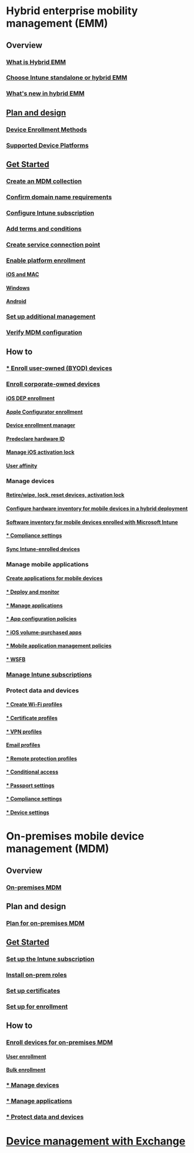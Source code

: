 #  Hybrid enterprise mobility management (EMM)
## Overview
### [What is Hybrid EMM](understand/hybrid-mobile-device-management.md)
### [Choose Intune standalone or hybrid EMM](understand/choose-between-standalone-intune-and-hybrid-mobile-device-management.md)
### [What's new in hybrid EMM](understand/whats-new-in-hybrid-mobile-device-management.md)

## [Plan and design](plan-design/plan-hybrid-mobile-device-management.md)
### [Device Enrollment Methods](plan-design/device-enrollment-methods.md)
### [Supported Device Platforms](plan-design/supported-device-platforms-for-hybrid.md)

## [Get Started](deploy-use/setup-hybrid-mdm.md)
### [Create an MDM collection](deploy-use/create-mdm-collection.md)
### [Confirm domain name requirements](deploy-use/confirm-dns.md)
### [Configure Intune subscription](deploy-use/configure-intune-subscription.md)
### [Add terms and conditions](deploy-use/terms-and-conditions.md)
### [Create service connection point](deploy-use/create-service-connection-point.md)
### [Enable platform enrollment](deploy-use/enable-platform-enrollment.md)
#### [iOS and MAC](deploy-use/enroll-hybrid-ios-mac.md)
#### [Windows](deploy-use/enroll-hybrid-windows.md)
#### [Android](deploy-use/enroll-hybrid-android.md)
### [Set up additional management](deploy-use/set-up-additional-management.md)
### [Verify MDM configuration](deploy-use/verify-mdm-configuration.md)

## How to
### [* Enroll user-owned (BYOD) devices](deploy-use/enroll-user-owned-devices.md)
### [Enroll corporate-owned devices](deploy-use/enroll-company-owned-devices.md)
#### [iOS DEP enrollment](deploy-use/ios-device-enrollment-program-for-hybrid.md)
#### [Apple Configurator enrollment](deploy-use/ios-hybrid-enrollment-using-apple-configurator.md)
#### [Device enrollment manager](deploy-use/enroll-devices-with-device-enrollment-manager.md)
#### [Predeclare hardware ID](deploy-use/predeclare-devices-with-hardware-id.md)
#### [Manage iOS activation lock](deploy-use/manage-ios-activation-lock.md)
#### [User affinity](deploy-use/user-affinity-for-hybrid-managed-devices.md)
### Manage devices
#### [Retire/wipe, lock, reset devices, activation lock](deploy-use/wipe-lock-reset-devices.md)
#### [Configure hardware inventory for mobile devices in a hybrid deployment](deploy-use/emm-mobile-device-hardware-inventory-hybrid.md)
#### [Software inventory for mobile devices enrolled with Microsoft Intune](deploy-use/emm-software-inventory-mobile-devices.md)
#### [* Compliance settings](deploy-use/emm-get-started-with-compliance-settings.md)
#### [Sync Intune-enrolled devices](deploy-use/sync-intune-device.md)
### Manage mobile applications
#### [Create applications for mobile devices](deploy-use/emm-create-applications.md)
#### [*  Deploy and monitor](deploy-use/emm-deploy-monitor-applications.md)
#### [*  Manage applications](deploy-use/emm-management-tasks-applications.md)
#### [*  App configuration policies](deploy-use/emm-configure-apps-with-app-configuration-policies.md)
#### [*  iOS volume-purchased apps](deploy-use/emm-manage-volume-purchased-ios-apps.md)
#### [*  Mobile application management policies](deploy-use/emm-protect-apps-using-mam-policies.md)
#### [*  WSFB](deploy-use/emm-windows-store-for-business.md)
### [Manage Intune subscriptions](deploy-use/emm-manage-intune-subscriptions.md)
### Protect data and devices
#### [*  Create Wi-Fi profiles](deploy-use/emm-create-wifi-profiles.md)
#### [*  Certificate profiles](deploy-use/emm-introduction-to-certificate-profiles.md)
#### [*  VPN profiles](deploy-use/emm-create-vpn-profiles.md)
#### [Email profiles](deploy-use/emm-create-exchange-activesync-profiles.md)
#### [*  Remote protection profiles](deploy-use/emm-create-remote-connection-profiles.md)
#### [*  Conditional access](deploy-use/emm-manage-access-to-services.md)
#### [*  Passport settings](deploy-use/emm-passport-settings.md)
#### [*  Compliance settings](deploy-use/emm-device-compliance-policies.md)
#### [*  Device settings](deploy-use/xxxxx.md)

# On-premises mobile device management (MDM)
## Overview
### [On-premises MDM](understand/manage-mobile-devices-with-on-premises-infrastructure.md)

## Plan and design
### [Plan for on-premises MDM](plan-design/plan-on-premises-mdm.md)

## [Get Started](get-started/preparation-steps-for-on-premises-mdm.md)
### [Set up the Intune subscription](get-started/set-up-intune-subscription-on-premises-mdm.md)
### [Install on-prem roles](get-started/install-site-system-roles-for-on-premises-mdm.md)
### [Set up certificates](get-started/set-up-certificates-on-premises-mdm.md)
### [Set up for enrollment](get-started/set-up-device-enrollment-on-premises-mdm.md)

## How to
### [Enroll devices for on-premises MDM](deploy-use/enroll-devices-on-premises-mdm.md)
#### [User enrollment](deploy-use/user-enroll-devices-on-premises-mdm.md)
#### [Bulk enrollment](deploy-use/bulk-enroll-devices-on-premises-mdm.md)
### [* Manage devices](deploy-use/xxxxx.md)
### [* Manage applications](deploy-use/xxxxx.md)
### [* Protect data and devices](deploy-use/xxxxx.md)

# [Device management with Exchange](deploy-use/manage-mobile-devices-with-exchange-activesync.md)

